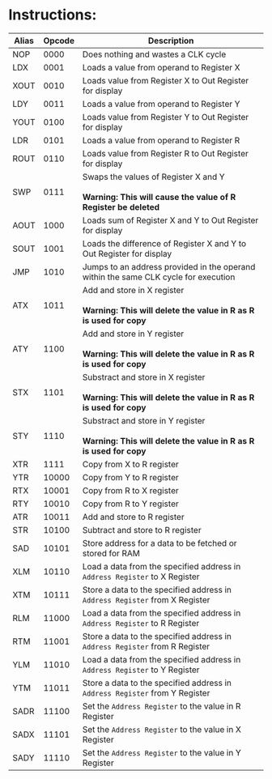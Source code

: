 # Instructions:
|Alias|Opcode|Description|
|-----|------|-----------|
|NOP|0000|Does nothing and wastes a CLK cycle|
|LDX|0001|Loads a value from operand to Register X|
|XOUT|0010|Loads value from Register X to Out Register for display|
|LDY|0011|Loads a value from operand to Register Y|
|YOUT|0100|Loads value from Register Y to Out Register for display|
|LDR|0101|Loads a value from operand to Register R|
|ROUT|0110|Loads value from Register R to Out Register for display|
|SWP|0111|Swaps the values of Register X and Y<br><br><b>Warning: This will cause the value of R Register be deleted</b>|
|AOUT|1000|Loads sum of Register X and Y to Out Register for display|
|SOUT|1001|Loads the difference of Register X and Y to Out Register for display|
|JMP|1010|Jumps to an  address provided in the operand within the same CLK cycle for execution|
|ATX|1011|Add and store in X register<br><br><b>Warning: This will delete the value in R as R is used for copy</b>|
|ATY|1100|Add and store in Y register<br><br><b>Warning: This will delete the value in R as R is used for copy</b>|
|STX|1101|Substract and store in X register<br><br><b>Warning: This will delete the value in R as R is used for copy</b>|
|STY|1110|Substract and store in Y register<br><br><b>Warning: This will delete the value in R as R is used for copy</b>|
|XTR|1111|Copy from X to R register|
|YTR|10000|Copy from Y to R register|
|RTX|10001|Copy from R to X register|
|RTY|10010|Copy from R to Y register|
|ATR|10011|Add and store to R register|
|STR|10100|Subtract and store to R register|
|SAD|10101|Store address for a data to be fetched or stored for RAM|
|XLM|10110|Load a data from the specified address in `Address Register` to X Register|
|XTM|10111|Store a data to the specified address in `Address Register` from X Register|
|RLM|11000|Load a data from the specified address in `Address Register` to R Register|
|RTM|11001|Store a data to the specified address in `Address Register` from R Register|
|YLM|11010|Load a data from the specified address in `Address Register` to Y Register|
|YTM|11011|Store a data to the specified address in `Address Register` from Y Register|
|SADR|11100|Set the `Address Register` to the value in R Register|
|SADX|11101|Set the `Address Register` to the value in X Register|
|SADY|11110|Set the `Address Register` to the value in Y Register|
